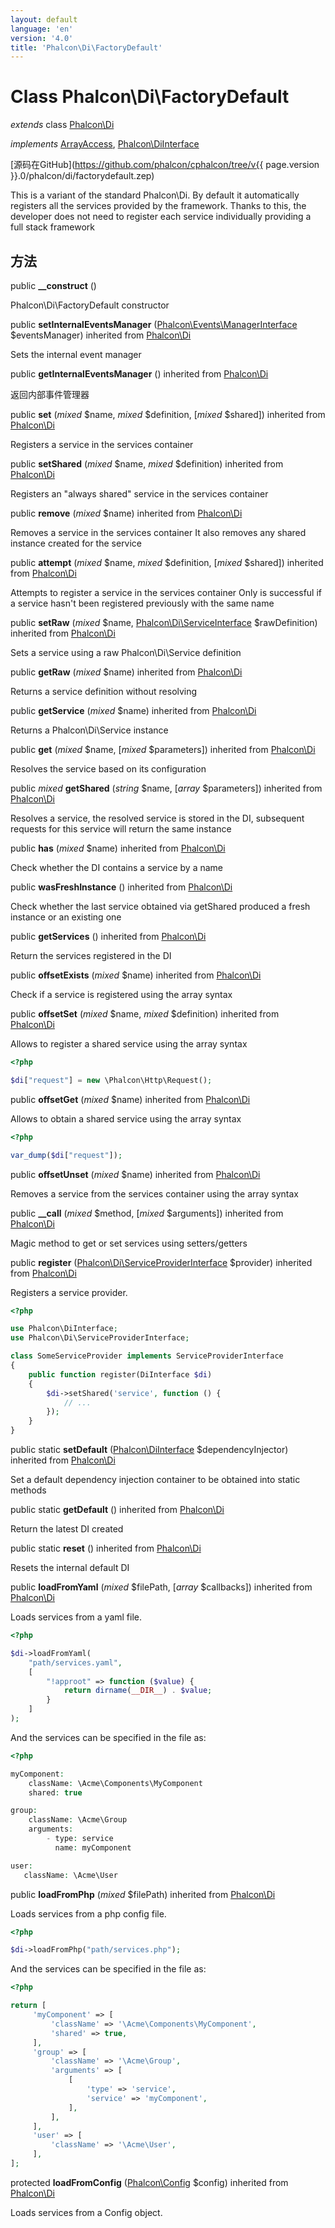 ```yaml
---
layout: default
language: 'en'
version: '4.0'
title: 'Phalcon\Di\FactoryDefault'
---
```


# Class **Phalcon\Di\FactoryDefault**

*extends* class [Phalcon\Di](Phalcon_Di)

*implements* [ArrayAccess](https://php.net/manual/en/class.arrayaccess.php), [Phalcon\DiInterface](Phalcon_DiInterface)

[源码在GitHub](https://github.com/phalcon/cphalcon/tree/v{{ page.version }}.0/phalcon/di/factorydefault.zep)

This is a variant of the standard Phalcon\Di. By default it automatically registers all the services provided by the framework. Thanks to this, the developer does not need to register each service individually providing a full stack framework

## 方法

public **__construct** ()

Phalcon\Di\FactoryDefault constructor

public **setInternalEventsManager** ([Phalcon\Events\ManagerInterface](Phalcon_Events_ManagerInterface) $eventsManager) inherited from [Phalcon\Di](Phalcon_Di)

Sets the internal event manager

public **getInternalEventsManager** () inherited from [Phalcon\Di](Phalcon_Di)

返回内部事件管理器

public **set** (*mixed* $name, *mixed* $definition, [*mixed* $shared]) inherited from [Phalcon\Di](Phalcon_Di)

Registers a service in the services container

public **setShared** (*mixed* $name, *mixed* $definition) inherited from [Phalcon\Di](Phalcon_Di)

Registers an "always shared" service in the services container

public **remove** (*mixed* $name) inherited from [Phalcon\Di](Phalcon_Di)

Removes a service in the services container It also removes any shared instance created for the service

public **attempt** (*mixed* $name, *mixed* $definition, [*mixed* $shared]) inherited from [Phalcon\Di](Phalcon_Di)

Attempts to register a service in the services container Only is successful if a service hasn't been registered previously with the same name

public **setRaw** (*mixed* $name, [Phalcon\Di\ServiceInterface](Phalcon_Di_ServiceInterface) $rawDefinition) inherited from [Phalcon\Di](Phalcon_Di)

Sets a service using a raw Phalcon\Di\Service definition

public **getRaw** (*mixed* $name) inherited from [Phalcon\Di](Phalcon_Di)

Returns a service definition without resolving

public **getService** (*mixed* $name) inherited from [Phalcon\Di](Phalcon_Di)

Returns a Phalcon\Di\Service instance

public **get** (*mixed* $name, [*mixed* $parameters]) inherited from [Phalcon\Di](Phalcon_Di)

Resolves the service based on its configuration

public *mixed* **getShared** (*string* $name, [*array* $parameters]) inherited from [Phalcon\Di](Phalcon_Di)

Resolves a service, the resolved service is stored in the DI, subsequent requests for this service will return the same instance

public **has** (*mixed* $name) inherited from [Phalcon\Di](Phalcon_Di)

Check whether the DI contains a service by a name

public **wasFreshInstance** () inherited from [Phalcon\Di](Phalcon_Di)

Check whether the last service obtained via getShared produced a fresh instance or an existing one

public **getServices** () inherited from [Phalcon\Di](Phalcon_Di)

Return the services registered in the DI

public **offsetExists** (*mixed* $name) inherited from [Phalcon\Di](Phalcon_Di)

Check if a service is registered using the array syntax

public **offsetSet** (*mixed* $name, *mixed* $definition) inherited from [Phalcon\Di](Phalcon_Di)

Allows to register a shared service using the array syntax

```php
<?php

$di["request"] = new \Phalcon\Http\Request();

```

public **offsetGet** (*mixed* $name) inherited from [Phalcon\Di](Phalcon_Di)

Allows to obtain a shared service using the array syntax

```php
<?php

var_dump($di["request"]);

```

public **offsetUnset** (*mixed* $name) inherited from [Phalcon\Di](Phalcon_Di)

Removes a service from the services container using the array syntax

public **__call** (*mixed* $method, [*mixed* $arguments]) inherited from [Phalcon\Di](Phalcon_Di)

Magic method to get or set services using setters/getters

public **register** ([Phalcon\Di\ServiceProviderInterface](Phalcon_Di_ServiceProviderInterface) $provider) inherited from [Phalcon\Di](Phalcon_Di)

Registers a service provider.

```php
<?php

use Phalcon\DiInterface;
use Phalcon\Di\ServiceProviderInterface;

class SomeServiceProvider implements ServiceProviderInterface
{
    public function register(DiInterface $di)
    {
        $di->setShared('service', function () {
            // ...
        });
    }
}

```

public static **setDefault** ([Phalcon\DiInterface](Phalcon_DiInterface) $dependencyInjector) inherited from [Phalcon\Di](Phalcon_Di)

Set a default dependency injection container to be obtained into static methods

public static **getDefault** () inherited from [Phalcon\Di](Phalcon_Di)

Return the latest DI created

public static **reset** () inherited from [Phalcon\Di](Phalcon_Di)

Resets the internal default DI

public **loadFromYaml** (*mixed* $filePath, [*array* $callbacks]) inherited from [Phalcon\Di](Phalcon_Di)

Loads services from a yaml file.

```php
<?php

$di->loadFromYaml(
    "path/services.yaml",
    [
        "!approot" => function ($value) {
            return dirname(__DIR__) . $value;
        }
    ]
);

```

And the services can be specified in the file as:

```php
<?php

myComponent:
    className: \Acme\Components\MyComponent
    shared: true

group:
    className: \Acme\Group
    arguments:
        - type: service
          name: myComponent

user:
   className: \Acme\User

```

public **loadFromPhp** (*mixed* $filePath) inherited from [Phalcon\Di](Phalcon_Di)

Loads services from a php config file.

```php
<?php

$di->loadFromPhp("path/services.php");

```

And the services can be specified in the file as:

```php
<?php

return [
     'myComponent' => [
         'className' => '\Acme\Components\MyComponent',
         'shared' => true,
     ],
     'group' => [
         'className' => '\Acme\Group',
         'arguments' => [
             [
                 'type' => 'service',
                 'service' => 'myComponent',
             ],
         ],
     ],
     'user' => [
         'className' => '\Acme\User',
     ],
];

```

protected **loadFromConfig** ([Phalcon\Config](Phalcon_Config) $config) inherited from [Phalcon\Di](Phalcon_Di)

Loads services from a Config object.